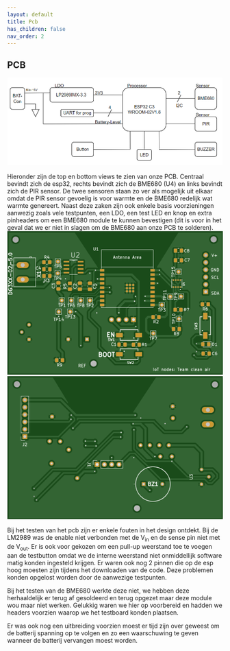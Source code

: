 ```yaml
---
layout: default
title: Pcb
has_children: false
nav_order: 2
---
```


## PCB 
![blokschema PCB](blokpcb.png)

Hieronder zijn de top en bottom views te zien van onze PCB. Centraal bevindt zich de esp32, rechts bevindt zich de BME680 (U4) en links bevindt zich de PIR sensor. De twee sensoren staan zo ver als mogelijk uit elkaar omdat de PIR sensor gevoelig is voor warmte en de BME680 redelijk wat warmte genereert. Naast deze zaken zijn ook enkele basis voorzieningen aanwezig zoals vele testpunten, een LDO, een test LED en knop en extra pinheaders om een BME680 module te kunnen bevestigen (dit is voor in het geval dat we er niet in slagen om de BME680 aan onze PCB te solderen). 
![Top view PCB](Top.png)
![Bottom view PCB](Bottom.png)

Bij het testen van het pcb zijn er enkele fouten in het design ontdekt. Bij de LM2989 was de enable niet verbonden met de V<sub>in</sub> en de sense pin niet met de V<sub>out</sub>. Er is ook voor gekozen om een pull-up weerstand toe te voegen aan de testbutton omdat we de interne weerstand niet onmiddellijk software matig konden ingesteld krijgen. Er waren ook nog 2 pinnen die op de esp hoog moesten zijn tijdens het downloaden van de code. Deze problemen konden opgelost worden door de aanwezige testpunten.

Bij het testen van de BME680 werkte deze niet, we hebben deze herhaaldelijk er terug af gesoldeerd en terug opgezet maar deze module wou maar niet werken. Gelukkig waren we hier op voorbereid en hadden we headers voorzien waarop we het testboard konden plaatsen.

Er was ook nog een uitbreiding voorzien moest er tijd zijn over geweest om de batterij spanning op te volgen en zo een waarschuwing te geven wanneer de batterij vervangen moest worden. 
